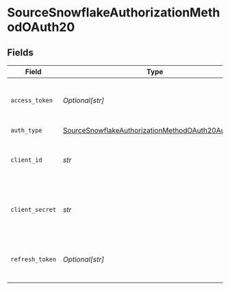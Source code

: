 # SourceSnowflakeAuthorizationMethodOAuth20


## Fields

| Field                                                                                                                         | Type                                                                                                                          | Required                                                                                                                      | Description                                                                                                                   |
| ----------------------------------------------------------------------------------------------------------------------------- | ----------------------------------------------------------------------------------------------------------------------------- | ----------------------------------------------------------------------------------------------------------------------------- | ----------------------------------------------------------------------------------------------------------------------------- |
| `access_token`                                                                                                                | *Optional[str]*                                                                                                               | :heavy_minus_sign:                                                                                                            | Access Token for making authenticated requests.                                                                               |
| `auth_type`                                                                                                                   | [SourceSnowflakeAuthorizationMethodOAuth20AuthType](../../models/shared/sourcesnowflakeauthorizationmethodoauth20authtype.md) | :heavy_check_mark:                                                                                                            | N/A                                                                                                                           |
| `client_id`                                                                                                                   | *str*                                                                                                                         | :heavy_check_mark:                                                                                                            | The Client ID of your Snowflake developer application.                                                                        |
| `client_secret`                                                                                                               | *str*                                                                                                                         | :heavy_check_mark:                                                                                                            | The Client Secret of your Snowflake developer application.                                                                    |
| `refresh_token`                                                                                                               | *Optional[str]*                                                                                                               | :heavy_minus_sign:                                                                                                            | Refresh Token for making authenticated requests.                                                                              |